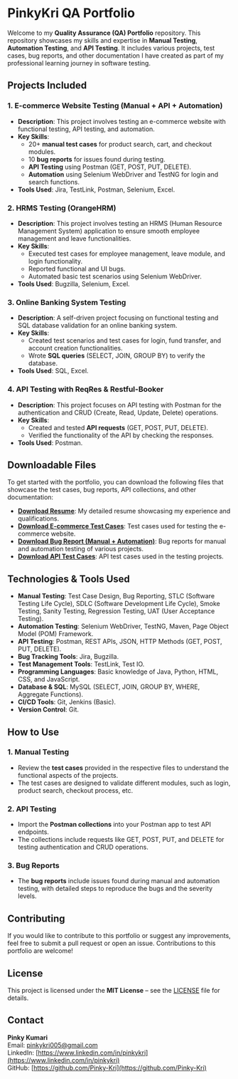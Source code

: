 # PinkyKri QA Portfolio

Welcome to my **Quality Assurance (QA) Portfolio** repository. This repository showcases my skills and expertise in **Manual Testing**, **Automation Testing**, and **API Testing**. It includes various projects, test cases, bug reports, and other documentation I have created as part of my professional learning journey in software testing.

## Projects Included

### 1. **E-commerce Website Testing (Manual + API + Automation)**
   - **Description**: This project involves testing an e-commerce website with functional testing, API testing, and automation.
   - **Key Skills**:
     - 20+ **manual test cases** for product search, cart, and checkout modules.
     - 10 **bug reports** for issues found during testing.
     - **API Testing** using Postman (GET, POST, PUT, DELETE).
     - **Automation** using Selenium WebDriver and TestNG for login and search functions.
   - **Tools Used**: Jira, TestLink, Postman, Selenium, Excel.
   
### 2. **HRMS Testing (OrangeHRM)**
   - **Description**: This project involves testing an HRMS (Human Resource Management System) application to ensure smooth employee management and leave functionalities.
   - **Key Skills**:
     - Executed test cases for employee management, leave module, and login functionality.
     - Reported functional and UI bugs.
     - Automated basic test scenarios using Selenium WebDriver.
   - **Tools Used**: Bugzilla, Selenium, Excel.
   
### 3. **Online Banking System Testing**
   - **Description**: A self-driven project focusing on functional testing and SQL database validation for an online banking system.
   - **Key Skills**:
     - Created test scenarios and test cases for login, fund transfer, and account creation functionalities.
     - Wrote **SQL queries** (SELECT, JOIN, GROUP BY) to verify the database.
   - **Tools Used**: SQL, Excel.

### 4. **API Testing with ReqRes & Restful-Booker**
   - **Description**: This project focuses on API testing with Postman for the authentication and CRUD (Create, Read, Update, Delete) operations.
   - **Key Skills**:
     - Created and tested **API requests** (GET, POST, PUT, DELETE).
     - Verified the functionality of the API by checking the responses.
   - **Tools Used**: Postman.

## Downloadable Files

To get started with the portfolio, you can download the following files that showcase the test cases, bug reports, API collections, and other documentation:

- **[Download Resume](https://github.com/Pinky-Kri/PinkyQA-Portfolio/blob/main/PINKYKUMARIQARESUME.pdf)**: My detailed resume showcasing my experience and qualifications.
- **[Download E-commerce Test Cases](https://github.com/Pinky-Kri/PinkyQA-Portfolio/blob/main/Ecommerce_TestCasesQA.xlsx)**: Test cases used for testing the e-commerce website.
- **[Download Bug Report (Manual + Automation)](https://github.com/Pinky-Kri/PinkyQA-Portfolio/blob/main/Bugreport_manual%20_Automation.xlsx)**: Bug reports for manual and automation testing of various projects.
- **[Download API Test Cases](https://github.com/Pinky-Kri/PinkyQA-Portfolio/blob/main/API_TestCases_PinkyQA.xlsx)**: API test cases used in the testing projects.

## Technologies & Tools Used

- **Manual Testing**: Test Case Design, Bug Reporting, STLC (Software Testing Life Cycle), SDLC (Software Development Life Cycle), Smoke Testing, Sanity Testing, Regression Testing, UAT (User Acceptance Testing).
- **Automation Testing**: Selenium WebDriver, TestNG, Maven, Page Object Model (POM) Framework.
- **API Testing**: Postman, REST APIs, JSON, HTTP Methods (GET, POST, PUT, DELETE).
- **Bug Tracking Tools**: Jira, Bugzilla.
- **Test Management Tools**: TestLink, Test IO.
- **Programming Languages**: Basic knowledge of Java, Python, HTML, CSS, and JavaScript.
- **Database & SQL**: MySQL (SELECT, JOIN, GROUP BY, WHERE, Aggregate Functions).
- **CI/CD Tools**: Git, Jenkins (Basic).
- **Version Control**: Git.

## How to Use

### 1. **Manual Testing**
   - Review the **test cases** provided in the respective files to understand the functional aspects of the projects.
   - The test cases are designed to validate different modules, such as login, product search, checkout process, etc.

### 2. **API Testing**
   - Import the **Postman collections** into your Postman app to test API endpoints.
   - The collections include requests like GET, POST, PUT, and DELETE for testing authentication and CRUD operations.

### 3. **Bug Reports**
   - The **bug reports** include issues found during manual and automation testing, with detailed steps to reproduce the bugs and the severity levels.

## Contributing

If you would like to contribute to this portfolio or suggest any improvements, feel free to submit a pull request or open an issue. Contributions to this portfolio are welcome!

## License

This project is licensed under the **MIT License** – see the [LICENSE](LICENSE) file for details.

## Contact

**Pinky Kumari**  
Email: [pinkykri005@gmail.com](mailto:pinkykri005@gmail.com)  
LinkedIn: [https://www.linkedin.com/in/pinkykri](https://www.linkedin.com/in/pinkykri)  
GitHub: [https://github.com/Pinky-Kri](https://github.com/Pinky-Kri)





